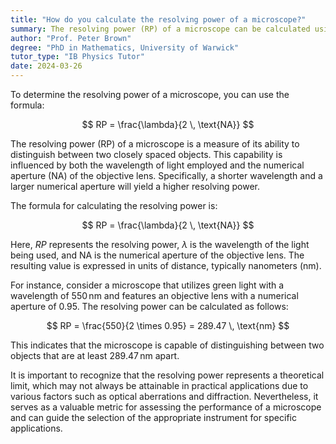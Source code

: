 ```yaml
---
title: "How do you calculate the resolving power of a microscope?"
summary: The resolving power (RP) of a microscope can be calculated using the formula $RP = \frac{\lambda}{2NA}$, where $\lambda$ represents the wavelength and $NA$ denotes the numerical aperture.
author: "Prof. Peter Brown"
degree: "PhD in Mathematics, University of Warwick"
tutor_type: "IB Physics Tutor"
date: 2024-03-26
---
```


To determine the resolving power of a microscope, you can use the formula:

$$ RP = \frac{\lambda}{2 \, \text{NA}} $$

The resolving power (RP) of a microscope is a measure of its ability to distinguish between two closely spaced objects. This capability is influenced by both the wavelength of light employed and the numerical aperture (NA) of the objective lens. Specifically, a shorter wavelength and a larger numerical aperture will yield a higher resolving power.

The formula for calculating the resolving power is:

$$ RP = \frac{\lambda}{2 \, \text{NA}} $$

Here, $RP$ represents the resolving power, $\lambda$ is the wavelength of the light being used, and NA is the numerical aperture of the objective lens. The resulting value is expressed in units of distance, typically nanometers (nm).

For instance, consider a microscope that utilizes green light with a wavelength of $550 \, \text{nm}$ and features an objective lens with a numerical aperture of $0.95$. The resolving power can be calculated as follows:

$$ RP = \frac{550}{2 \times 0.95} = 289.47 \, \text{nm} $$

This indicates that the microscope is capable of distinguishing between two objects that are at least $289.47 \, \text{nm}$ apart.

It is important to recognize that the resolving power represents a theoretical limit, which may not always be attainable in practical applications due to various factors such as optical aberrations and diffraction. Nevertheless, it serves as a valuable metric for assessing the performance of a microscope and can guide the selection of the appropriate instrument for specific applications.
    